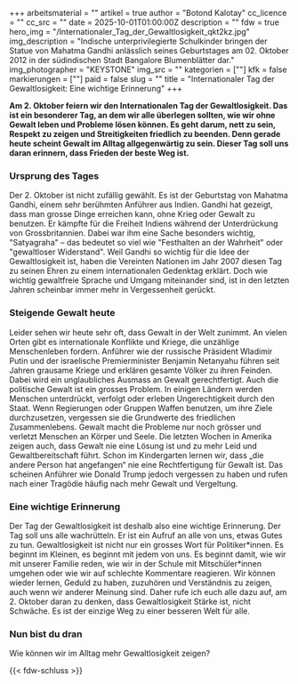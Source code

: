 +++
arbeitsmaterial = ""
artikel = true
author = "Botond Kalotay"
cc_licence = ""
cc_src = ""
date = 2025-10-01T01:00:00Z
description = ""
fdw = true
hero_img = "/Internationaler_Tag_der_Gewaltlosigkeit_qkt2kz.jpg"
img_description = "Indische unterprivilegierte Schulkinder bringen der Statue von Mahatma Gandhi anlässlich seines Geburtstages am 02. Oktober 2012 in der südindischen Stadt Bangalore Blumenblätter dar."
img_photographer = "KEYSTONE"
img_src = ""
kategorien = [""]
kfk = false
markierungen = [""]
paid = false
slug = ""
title = "Internationaler Tag der Gewaltlosigkeit: Eine wichtige Erinnerung"
+++

**Am 2. Oktober feiern wir den Internationalen Tag der Gewaltlosigkeit. Das ist ein besonderer Tag, an dem wir alle überlegen sollten, wie wir ohne Gewalt leben und Probleme lösen können. Es geht darum, nett zu sein, Respekt zu zeigen und Streitigkeiten friedlich zu beenden. Denn gerade heute scheint Gewalt im Alltag allgegenwärtig zu sein. Dieser Tag soll uns daran erinnern, dass Frieden der beste Weg ist.**

### Ursprung des Tages

Der 2. Oktober ist nicht zufällig gewählt. Es ist der Geburtstag von Mahatma Gandhi, einem sehr berühmten Anführer aus Indien. Gandhi hat gezeigt, dass man grosse Dinge erreichen kann, ohne Krieg oder Gewalt zu benutzen. Er kämpfte für die Freiheit Indiens während der Unterdrückung von Grossbritannien. Dabei war ihm eine Sache besonders wichtig, "Satyagraha" – das bedeutet so viel wie "Festhalten an der Wahrheit" oder "gewaltloser Widerstand". Weil Gandhi so wichtig für die Idee der Gewaltlosigkeit ist, haben die Vereinten Nationen im Jahr 2007 diesen Tag zu seinen Ehren zu einem internationalen Gedenktag erklärt. Doch wie wichtig gewaltfreie Sprache und Umgang miteinander sind, ist in den letzten Jahren scheinbar immer mehr in Vergessenheit gerückt.

### Steigende Gewalt heute

Leider sehen wir heute sehr oft, dass Gewalt in der Welt zunimmt. An vielen Orten gibt es internationale Konflikte und Kriege, die unzählige Menschenleben fordern. Anführer wie der russische Präsident Wladimir Putin und der israelische Premierminister Benjamin Netanyahu führen seit Jahren grausame Kriege und erklären gesamte Völker zu ihren Feinden. Dabei wird ein unglaubliches Ausmass an Gewalt gerechtfertigt. Auch die politische Gewalt ist ein grosses Problem. In einigen Ländern werden Menschen unterdrückt, verfolgt oder erleben Ungerechtigkeit durch den Staat. Wenn Regierungen oder Gruppen Waffen benutzen, um ihre Ziele durchzusetzen, vergessen sie die Grundwerte des friedlichen Zusammenlebens. Gewalt macht die Probleme nur noch grösser und verletzt Menschen an Körper und Seele. Die letzten Wochen in Amerika zeigen auch, dass Gewalt nie eine Lösung ist und zu mehr Leid und Gewaltbereitschaft führt. Schon im Kindergarten lernen wir, dass „die andere Person hat angefangen“ nie eine Rechtfertigung für Gewalt ist. Das scheinen Anführer wie Donald Trump jedoch vergessen zu haben und rufen nach einer Tragödie häufig nach mehr Gewalt und Vergeltung.

### Eine wichtige Erinnerung

Der Tag der Gewaltlosigkeit ist deshalb also eine wichtige Erinnerung. Der Tag soll uns alle wachrütteln. Er ist ein Aufruf an alle von uns, etwas Gutes zu tun. Gewaltlosigkeit ist nicht nur ein grosses Wort für Politiker\*innen. Es beginnt im Kleinen, es beginnt mit jedem von uns. Es beginnt damit, wie wir mit unserer Familie reden, wie wir in der Schule mit Mitschüler\*innen umgehen oder wie wir auf schlechte Kommentare reagieren. Wir können wieder lernen, Geduld zu haben, zuzuhören und Verständnis zu zeigen, auch wenn wir anderer Meinung sind. Daher rufe ich euch alle dazu auf, am 2. Oktober daran zu denken, dass Gewaltlosigkeit Stärke ist, nicht Schwäche. Es ist der einzige Weg zu einer besseren Welt für alle.

### Nun bist du dran

Wie können wir im Alltag mehr Gewaltlosigkeit zeigen?

{{< fdw-schluss >}}
